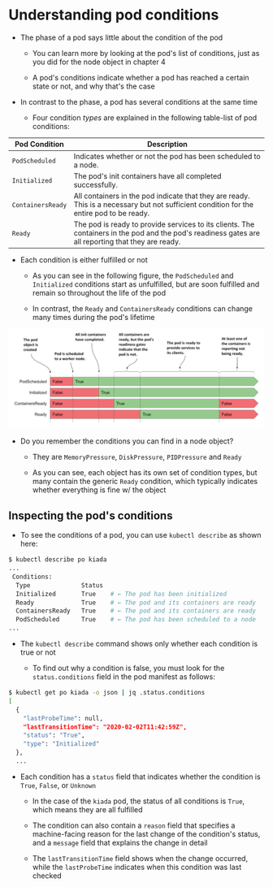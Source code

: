 # Understanding pod conditions

* The phase of a pod says little about the condition of the pod

  * You can learn more by looking at the pod's list of conditions, just as you did for the node object in chapter 4

  * A pod's conditions indicate whether a pod has reached a certain state or not, and why that's the case

* In contrast to the phase, a pod has several conditions at the same time

  * Four condition _types_ are explained in the following table-list of pod conditions:

| **Pod Condition** | **Description**                                                                                                                                     |
|-------------------|-----------------------------------------------------------------------------------------------------------------------------------------------------|
| `PodScheduled`    | Indicates whether or not the pod has been scheduled to a node.                                                                                      |
| `Initialized`     | The pod's init containers have all completed successfully.                                                                                          |
| `ContainersReady` | All containers in the pod indicate that they are ready. This is a necessary but not sufficient condition for the entire pod to be ready.            |
| `Ready`           | The pod is ready to provide services to its clients. The containers in the pod and the pod's readiness gates are all reporting that they are ready. |

* Each condition is either fulfilled or not

  * As you can see in the following figure, the `PodScheduled` and `Initialized` conditions start as unfulfilled, but are soon fulfilled and remain so throughout the life of the pod

  * In contrast, the `Ready` and `ContainersReady` conditions can change many times during the pod's lifetime

![Fig. 1 The transitions of the pod's conditions during its lifecycle](../../../../../../img/kubernetes-in-action.demo/chpt06/section01/pod-status/pod-condition/diag01.png)

* Do you remember the conditions you can find in a node object?

  * They are `MemoryPressure`, `DiskPressure`, `PIDPressure` and `Ready`

  * As you can see, each object has its own set of condition types, but many contain the generic `Ready` condition, which typically indicates whether everything is fine w/ the object

## Inspecting the pod's conditions

* To see the conditions of a pod, you can use `kubectl describe` as shown here:

```zsh
$ kubectl describe po kiada
...
 Conditions:
  Type              Status
  Initialized       True    # ← The pod has been initialized
  Ready             True    # ← The pod and its containers are ready
  ContainersReady   True    # ← The pod and its containers are ready
  PodScheduled      True    # ← The pod has been scheduled to a node
...
```

* The `kubectl describe` command shows only whether each condition is true or not

  * To find out why a condition is false, you must look for the `status.conditions` field in the pod manifest as follows:

```zsh
$ kubectl get po kiada -o json | jq .status.conditions
[
  {
    "lastProbeTime": null,
    "lastTransitionTime": "2020-02-02T11:42:59Z",
    "status": "True",
    "type": "Initialized"
  },
  ...
```

* Each condition has a `status` field that indicates whether the condition is `True`, `False`, or `Unknown`

  * In the case of the `kiada` pod, the status of all conditions is `True`, which means they are all fulfilled

  * The condition can also contain a `reason` field that specifies a machine-facing reason for the last change of the condition's status, and a `message` field that explains the change in detail

  * The `lastTransitionTime` field shows when the change occurred, while the `lastProbeTime` indicates when this condition was last checked
